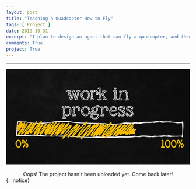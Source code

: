 ```yaml
---
layout: post
title: "Teaching a Quadcopter How to Fly"
tags: [ Project ]
date: 2019-10-31
excerpt: "I plan to design an agent that can fly a quadcopter, and then train it using a reinforcement learning algorithm."
comments: True
project: True
---
```


---

![png](/assets/img/wip.jpg)
<center> Oops! The project hasn't been uploaded yet. Come back later! </center>
{: .notice}
